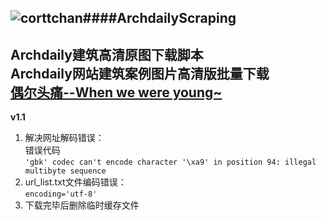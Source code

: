 ![corttchan](https://qopleq-bn1305.files.1drv.com/y3mcQGxB6IBoRoCJ8r3dhDptAYJ8Ux5t0nRHWj7KaoSoA8ClrmtUsLvFHP46gKmTMx7L8Pv3jjKkwWBSb-vU-SBfXkyXrfiuhvIl6ffqDEkax6li6lFjrKdEnj9v1UEgiMyNOQkQ64dvmRKlf0tU2UYkuS25U-92eZuOHoZ-CBteIs?width=100&height=100&cropmode=none)####ArchdailyScraping  
---------------------   
**Archdaily建筑高清原图下载脚本**  
Archdaily网站建筑案例图片高清版批量下载  
[偶尔头痛--When we were young~](http://www.cortt.me)
-------------------------  
**v1.1**

1. 解决网址解码错误：  
错误代码   
  `'gbk' codec can't encode character '\xa9' in position 94: illegal multibyte sequence`
2. url_list.txt文件编码错误：        
  `encoding='utf-8'`
2. 下载完毕后删除临时缓存文件